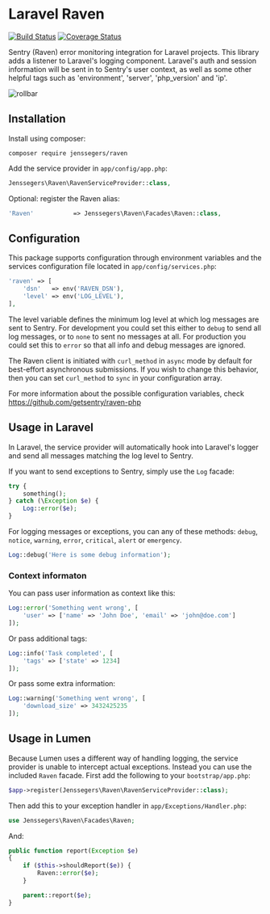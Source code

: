 Laravel Raven
==============

[![Build Status](http://img.shields.io/travis/jenssegers/laravel-raven.svg)](https://travis-ci.org/jenssegers/laravel-raven) [![Coverage Status](http://img.shields.io/coveralls/jenssegers/laravel-raven.svg)](https://coveralls.io/r/jenssegers/laravel-raven)

Sentry (Raven) error monitoring integration for Laravel projects. This library adds a listener to Laravel's logging component. Laravel's auth and session information will be sent in to Sentry's user context, as well as some other helpful tags such as 'environment', 'server', 'php_version' and 'ip'.

![rollbar](https://www.getsentry.com/_static/getsentry/images/hero.png)

Installation
------------

Install using composer:

```
composer require jenssegers/raven
```

Add the service provider in `app/config/app.php`:

```php
Jenssegers\Raven\RavenServiceProvider::class,
```

Optional: register the Raven alias:

```php
'Raven'           => Jenssegers\Raven\Facades\Raven::class,
```

Configuration
-------------

This package supports configuration through environment variables and the services configuration file located in `app/config/services.php`:

```php
'raven' => [
    'dsn'   => env('RAVEN_DSN'),
    'level' => env('LOG_LEVEL'),
],
```

The level variable defines the minimum log level at which log messages are sent to Sentry. For development you could set this either to `debug` to send all log messages, or to `none` to sent no messages at all. For production you could set this to `error` so that all info and debug messages are ignored.

The Raven client is initiated with `curl_method` in `async` mode by default for best-effort asynchronous submissions. If you wish to change this behavior, then you can set `curl_method` to `sync` in your configuration array.

For more information about the possible configuration variables, check https://github.com/getsentry/raven-php

Usage in Laravel
----------------

In Laravel, the service provider will automatically hook into Laravel's logger and send all messages matching the log level to Sentry.

If you want to send exceptions to Sentry, simply use the `Log` facade:

```php
try {
	something();
} catch (\Exception $e) {
	Log::error($e);
}
```

For logging messages or exceptions, you can any of these methods: `debug`, `notice`, `warning`, `error`, `critical`, `alert` or `emergency`.

```php
Log::debug('Here is some debug information');
```

### Context informaton

You can pass user information as context like this:

```php
Log::error('Something went wrong', [
    'user' => ['name' => 'John Doe', 'email' => 'john@doe.com']
]);
```

Or pass additional tags:

```php
Log::info('Task completed', [
    'tags' => ['state' => 1234]
]);
```

Or pass some extra information:

```php
Log::warning('Something went wrong', [
    'download_size' => 3432425235
]);
```

Usage in Lumen
--------------

Because Lumen uses a different way of handling logging, the service provider is unable to intercept actual exceptions. Instead you can use the included `Raven` facade. First add the following to your `bootstrap/app.php`:

```php
$app->register(Jenssegers\Raven\RavenServiceProvider::class);
```

Then add this to your exception handler in `app/Exceptions/Handler.php`:

```php
use Jenssegers\Raven\Facades\Raven;
```

And:

```php
public function report(Exception $e)
{
    if ($this->shouldReport($e)) {
        Raven::error($e);
    }

    parent::report($e);
}
```
